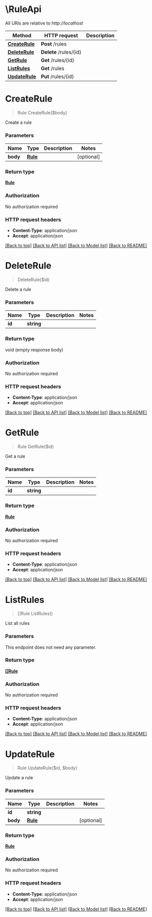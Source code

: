 # \RuleApi

All URIs are relative to *http://localhost*

Method | HTTP request | Description
------------- | ------------- | -------------
[**CreateRule**](RuleApi.md#CreateRule) | **Post** /rules | 
[**DeleteRule**](RuleApi.md#DeleteRule) | **Delete** /rules/{id} | 
[**GetRule**](RuleApi.md#GetRule) | **Get** /rules/{id} | 
[**ListRules**](RuleApi.md#ListRules) | **Get** /rules | 
[**UpdateRule**](RuleApi.md#UpdateRule) | **Put** /rules/{id} | 


# **CreateRule**
> Rule CreateRule($body)



Create a rule


### Parameters

Name | Type | Description  | Notes
------------- | ------------- | ------------- | -------------
 **body** | [**Rule**](Rule.md)|  | [optional] 

### Return type

[**Rule**](rule.md)

### Authorization

No authorization required

### HTTP request headers

 - **Content-Type**: application/json
 - **Accept**: application/json

[[Back to top]](#) [[Back to API list]](../README.md#documentation-for-api-endpoints) [[Back to Model list]](../README.md#documentation-for-models) [[Back to README]](../README.md)

# **DeleteRule**
> DeleteRule($id)



Delete a rule


### Parameters

Name | Type | Description  | Notes
------------- | ------------- | ------------- | -------------
 **id** | **string**|  | 

### Return type

void (empty response body)

### Authorization

No authorization required

### HTTP request headers

 - **Content-Type**: application/json
 - **Accept**: application/json

[[Back to top]](#) [[Back to API list]](../README.md#documentation-for-api-endpoints) [[Back to Model list]](../README.md#documentation-for-models) [[Back to README]](../README.md)

# **GetRule**
> Rule GetRule($id)



Get a rule


### Parameters

Name | Type | Description  | Notes
------------- | ------------- | ------------- | -------------
 **id** | **string**|  | 

### Return type

[**Rule**](rule.md)

### Authorization

No authorization required

### HTTP request headers

 - **Content-Type**: application/json
 - **Accept**: application/json

[[Back to top]](#) [[Back to API list]](../README.md#documentation-for-api-endpoints) [[Back to Model list]](../README.md#documentation-for-models) [[Back to README]](../README.md)

# **ListRules**
> []Rule ListRules()



List all rules


### Parameters
This endpoint does not need any parameter.

### Return type

[**[]Rule**](rule.md)

### Authorization

No authorization required

### HTTP request headers

 - **Content-Type**: application/json
 - **Accept**: application/json

[[Back to top]](#) [[Back to API list]](../README.md#documentation-for-api-endpoints) [[Back to Model list]](../README.md#documentation-for-models) [[Back to README]](../README.md)

# **UpdateRule**
> Rule UpdateRule($id, $body)



Update a rule


### Parameters

Name | Type | Description  | Notes
------------- | ------------- | ------------- | -------------
 **id** | **string**|  | 
 **body** | [**Rule**](Rule.md)|  | [optional] 

### Return type

[**Rule**](rule.md)

### Authorization

No authorization required

### HTTP request headers

 - **Content-Type**: application/json
 - **Accept**: application/json

[[Back to top]](#) [[Back to API list]](../README.md#documentation-for-api-endpoints) [[Back to Model list]](../README.md#documentation-for-models) [[Back to README]](../README.md)

